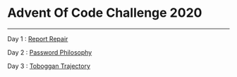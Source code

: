 # Advent Of Code Challenge 2020

---

Day 1 : [Report Repair](https://adventofcode.com/2020/day/1)

Day 2 : [Password Philosophy](https://adventofcode.com/2020/day/2)

Day 3 : [Toboggan Trajectory](https://adventofcode.com/2020/day/3)